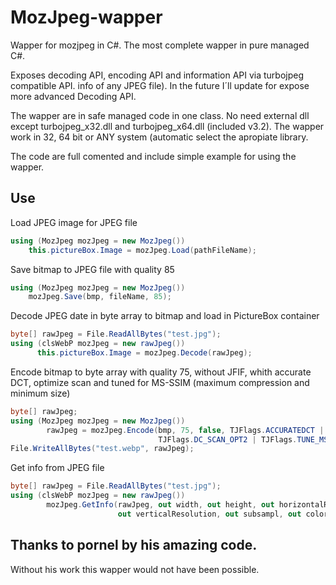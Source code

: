 # MozJpeg-wapper
Wapper for mozjpeg in C#. The most complete wapper in pure managed C#.

Exposes decoding API, encoding API and information API via turbojpeg compatible API. info of any JPEG file). In the future I´ll update for expose more advanced Decoding API.

The wapper are in safe managed code in one class. No need external dll except turbojpeg_x32.dll and turbojpeg_x64.dll (included v3.2). The wapper work in 32, 64 bit or ANY system (automatic select the apropiate library.

The code are full comented and include simple example for using the wapper.

## Use
Load JPEG image for JPEG file
```C#
using (MozJpeg mozJpeg = new MozJpeg())
	this.pictureBox.Image = mozJpeg.Load(pathFileName);
```

Save bitmap to JPEG file with quality 85
```C#
using (MozJpeg mozJpeg = new MozJpeg())
	mozJpeg.Save(bmp, fileName, 85);
```

Decode JPEG date in byte array to bitmap and load in PictureBox container
```C#
byte[] rawJpeg = File.ReadAllBytes("test.jpg");
using (clsWebP mozJpeg = new rawJpeg())
	  this.pictureBox.Image = mozJpeg.Decode(rawJpeg);
```

Encode bitmap to byte array with quality 75, without JFIF, whith accurate DCT, optimize scan and tuned for MS-SSIM (maximum compression and minimum size)
```C#
byte[] rawJpeg;
using (MozJpeg mozJpeg = new MozJpeg())
		rawJpeg = mozJpeg.Encode(bmp, 75, false, TJFlags.ACCURATEDCT |
		                         TJFlags.DC_SCAN_OPT2 | TJFlags.TUNE_MS_SSIM);
File.WriteAllBytes("test.webp", rawJpeg);
```

Get info from JPEG file
```C#
byte[] rawJpeg = File.ReadAllBytes("test.jpg");
using (clsWebP mozJpeg = new rawJpeg())
		mozJpeg.GetInfo(rawJpeg, out width, out height, out horizontalResolution,
		                out verticalResolution, out subsampl, out colorspace);
```

## Thanks to pornel by his amazing code.
Without his work this wapper would not have been possible.
